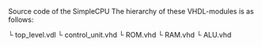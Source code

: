 Source code of the SimpleCPU
The hierarchy of these VHDL-modules is as follows:

└ top_level.vdl
    └ control_unit.vhd
    └ ROM.vhd
    └ RAM.vhd
    └ ALU.vhd
